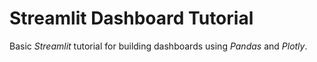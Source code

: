 # Streamlit Dashboard Tutorial

Basic *Streamlit* tutorial for building dashboards using *Pandas* and *Plotly*.
